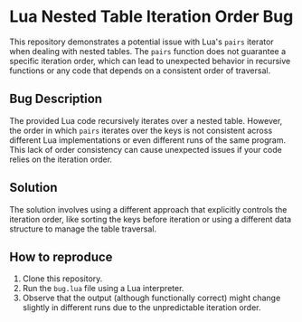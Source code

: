 # Lua Nested Table Iteration Order Bug

This repository demonstrates a potential issue with Lua's `pairs` iterator when dealing with nested tables. The `pairs` function does not guarantee a specific iteration order, which can lead to unexpected behavior in recursive functions or any code that depends on a consistent order of traversal.

## Bug Description
The provided Lua code recursively iterates over a nested table.  However, the order in which `pairs` iterates over the keys is not consistent across different Lua implementations or even different runs of the same program. This lack of order consistency can cause unexpected issues if your code relies on the iteration order.

## Solution
The solution involves using a different approach that explicitly controls the iteration order, like sorting the keys before iteration or using a different data structure to manage the table traversal.

## How to reproduce
1. Clone this repository.
2. Run the `bug.lua` file using a Lua interpreter.
3. Observe that the output (although functionally correct) might change slightly in different runs due to the unpredictable iteration order.